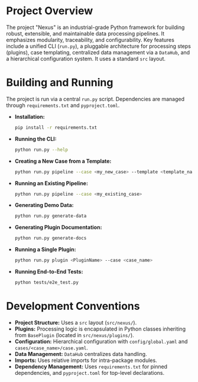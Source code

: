 # Project Overview

The project "Nexus" is an industrial-grade Python framework for building robust, extensible, and maintainable data processing pipelines. It emphasizes modularity, traceability, and configurability. Key features include a unified CLI (`run.py`), a pluggable architecture for processing steps (plugins), case templating, centralized data management via a `DataHub`, and a hierarchical configuration system. It uses a standard `src` layout.

# Building and Running

The project is run via a central `run.py` script. Dependencies are managed through `requirements.txt` and `pyproject.toml`.

*   **Installation:**
    ```bash
    pip install -r requirements.txt
    ```
*   **Running the CLI:**
    ```bash
    python run.py --help
    ```
*   **Creating a New Case from a Template:**
    ```bash
    python run.py pipeline --case <my_new_case> --template <template_name>
    ```
*   **Running an Existing Pipeline:**
    ```bash
    python run.py pipeline --case <my_existing_case>
    ```
*   **Generating Demo Data:**
    ```bash
    python run.py generate-data
    ```
*   **Generating Plugin Documentation:**
    ```bash
    python run.py generate-docs
    ```
*   **Running a Single Plugin:**
    ```bash
    python run.py plugin <PluginName> --case <case_name>
    ```
*   **Running End-to-End Tests:**
    ```bash
    python tests/e2e_test.py
    ```

# Development Conventions

*   **Project Structure:** Uses a `src` layout (`src/nexus/`).
*   **Plugins:** Processing logic is encapsulated in Python classes inheriting from `BasePlugin` (located in `src/nexus/plugins/`).
*   **Configuration:** Hierarchical configuration with `config/global.yaml` and `cases/<case_name>/case.yaml`.
*   **Data Management:** `DataHub` centralizes data handling.
*   **Imports:** Uses relative imports for intra-package modules.
*   **Dependency Management:** Uses `requirements.txt` for pinned dependencies, and `pyproject.toml` for top-level declarations.
